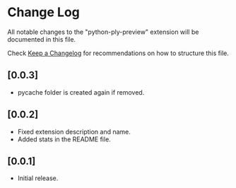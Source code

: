 # Change Log

All notable changes to the "python-ply-preview" extension will be documented in this file.

Check [Keep a Changelog](http://keepachangelog.com/) for recommendations on how to structure this file.

## [0.0.3]

- pycache folder is created again if removed.

## [0.0.2]

- Fixed extension description and name.
- Added stats in the README file.

## [0.0.1]

- Initial release.